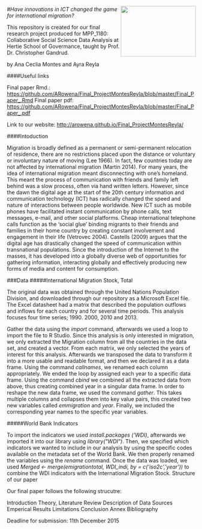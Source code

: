 ﻿
[<img src="https://www.hertie-school.org/uploads/pics/HSG_Logo_rgb_33c6f5.jpg" align="right" height="135" width ="200"/>](http://www.hertie-school.org/)
<i>
#Have innovations in ICT changed the game for international migration?
</i>

This repository is created for our final research project produced for MPP_1180: Collaborative Social Science Data Analysis at Hertie School of Govermance, taught by Prof. Dr. Christopher Gandrud. 

by Ana Ceclia Montes and Ayra Reyla

####Useful links 

Final paper Rmd.: https://github.com/ARowena/Final_ProjectMontesReyla/blob/master/Final_Paper_.Rmd
Final paper pdf: https://github.com/ARowena/Final_ProjectMontesReyla/blob/master/Final_Paper_.pdf

Link to our website: http://arowena.github.io/Final_ProjectMontesReyla/ 


####Intoduction

Migration is broadly defined as a permanent or semi-permanent relocation of residence, there are no restrictions placed upon the distance or voluntary or involuntary nature of moving (Lee 1966). In fact, few countries today are not affected by international migration (Martin 2014). For many years, the idea of international migration meant disconnecting with one’s homeland. This meant the process of communication with friends and family left behind was a slow process, often via hand written letters. However, since the dawn the digital age at the start of the 20th century information and communication technology (ICT) has radically changed the speed and nature of interactions between people worldwide. New ICT such as mobile phones have facilitated instant communication by phone calls, text messages, e-mail, and other social platforms. Cheap international telephone calls function as the ‘social glue’ binding migrants to their friends and families in their home country by creating constant involvement and engagement in their life (Vetrovec 2004). Castells (2009) argues that the digital age has drastically changed the speed of communication within transnational populations. Since the introduction of the Internet to the masses, it has developed into a globally diverse web of opportunities for gathering information, interacting globally and effectively producing new forms of media and content for consumption.

###Data 
#####International Migration Stock, Total

The original data was obtained through the United Nations Population Division, and downloaded through our repository as a Microsoft Excel file. The Excel datasheet had a matrix that described the population outflows and inflows for each country and for several time periods. This analysis focuses four time series; 1990. 2000, 2010 and 2013. 

Gather the data using the *import* command, afterwards we used a loop to import the file to R Studio. Since this analysis is only interested in migration, we only extracted the Migration column from all the countries in the data set, and created a vector. From each matrix, we only selected the years of interest for this analysis. Afterwards we transposed the data to transform it into a more usable and readable format, and then we declared it as a data frame. Using the command *callnames*, we renamed each column appropriately. We ended the loop by assigned each year to a specific data frame. Using the command *cbind* we combined all the extracted data from above, thus creating combined year in a singular data frame. In order to reshape the new data frame, we used the command *gather*. This takes multiple columns and collapses them into key value pairs, this created two new variables called _emmigration_ and _year_. Finally, we included the corresponding year names to the specific year variables. 

#####World Bank Indicators

To import the indicators we used *install.packages ('WDI)*, afterwards we imported it into our library using *library("WDI")*. Then, we specified which indicators we wanted to include in our analysis by using the specific codes available on the metadata set of the World Bank. We then properly renamed the variables using the *rename* command. Once the data was loaded, we used *Merged <- merge(emigrationtotal, WDI_indi, by = c('iso2c','year'))* to combine the WDI indicators with the International Migration Stock.
Structure of our paper

Our final paper follows the following strucutre:

Introduction
Theory, Literature Review
Description of Data Sources
Emperical Results 
Limitations
Conclusion
Annex Bibliography


Deadline for submission: 11th December 2015

